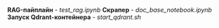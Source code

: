**RAG-пайплайн** - _test_rag.ipynb_
**Скрапер** - _doc_base_notebook.ipynb_
**Запуск Qdrant-контейнера** - _start_qdrant.sh_